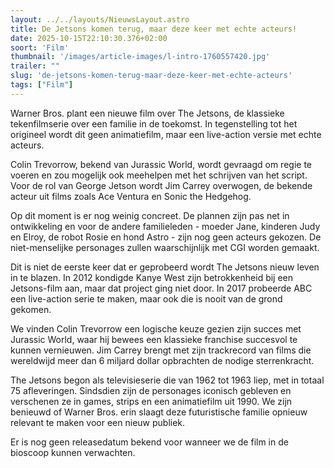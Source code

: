```yaml
---
layout: ../../layouts/NieuwsLayout.astro
title: De Jetsons komen terug, maar deze keer met echte acteurs!
date: 2025-10-15T22:10:30.376+02:00
soort: 'Film'
thumbnail: '/images/article-images/l-intro-1760557420.jpg'
trailer: ""
slug: 'de-jetsons-komen-terug-maar-deze-keer-met-echte-acteurs'
tags: ["Film"]
---
```


Warner Bros. plant een nieuwe film over The Jetsons, de klassieke tekenfilmserie
over een familie in de toekomst. In tegenstelling tot het origineel wordt dit
geen animatiefilm, maar een live-action versie met echte acteurs.

Colin Trevorrow, bekend van Jurassic World, wordt gevraagd om regie te voeren en
zou mogelijk ook meehelpen met het schrijven van het script. Voor de rol van
George Jetson wordt Jim Carrey overwogen, de bekende acteur uit films zoals Ace
Ventura en Sonic the Hedgehog.

Op dit moment is er nog weinig concreet. De plannen zijn pas net in ontwikkeling
en voor de andere familieleden - moeder Jane, kinderen Judy en Elroy, de robot
Rosie en hond Astro - zijn nog geen acteurs gekozen. De niet-menselijke
personages zullen waarschijnlijk met CGI worden gemaakt.

Dit is niet de eerste keer dat er geprobeerd wordt The Jetsons nieuw leven in te
blazen. In 2012 kondigde Kanye West zijn betrokkenheid bij een Jetsons-film aan,
maar dat project ging niet door. In 2017 probeerde ABC een live-action serie te
maken, maar ook die is nooit van de grond gekomen.

We vinden Colin Trevorrow een logische keuze gezien zijn succes met Jurassic
World, waar hij bewees een klassieke franchise succesvol te kunnen vernieuwen.
Jim Carrey brengt met zijn trackrecord van films die wereldwijd meer dan 6
miljard dollar opbrachten de nodige sterrenkracht.

The Jetsons begon als televisieserie die van 1962 tot 1963 liep, met in totaal
75 afleveringen. Sindsdien zijn de personages iconisch gebleven en verschenen ze
in games, strips en een animatiefilm uit 1990. We zijn benieuwd of Warner Bros.
erin slaagt deze futuristische familie opnieuw relevant te maken voor een nieuw
publiek.

Er is nog geen releasedatum bekend voor wanneer we de film in de bioscoop kunnen
verwachten.